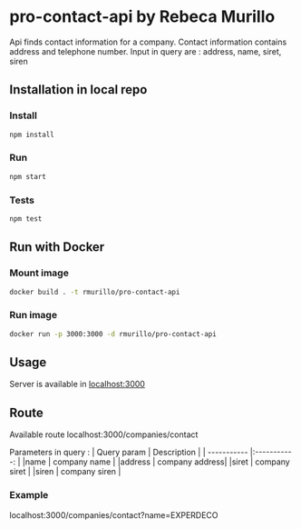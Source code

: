 # pro-contact-api by Rebeca Murillo

Api finds contact information for a company. 
Contact information contains address and telephone number. 
Input in query are : address, name, siret, siren


## Installation in local repo
### Install

```bash
npm install
```
### Run 
```bash
npm start
```

### Tests 
```bash
npm test
```

## Run with Docker
### Mount image
```bash
docker build . -t rmurillo/pro-contact-api
```

### Run image
```bash
docker run -p 3000:3000 -d rmurillo/pro-contact-api
```

## Usage

Server is available in [localhost:3000](localhost:3000)

## Route
Available route localhost:3000/companies/contact

Parameters in query : 
| Query param | Description    |
| ----------- |:-----------:   |
|name         | company name   |
|address      | company address|
|siret        | company siret  |
|siren        | company siren  |

### Example
localhost:3000/companies/contact?name=EXPERDECO
